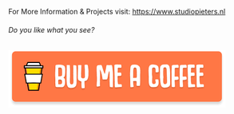 
For More Information & Projects visit: https://www.studiopieters.nl


<h6>Do you like what you see?</h6>

<a href="https://www.paypal.com/donate/?token=oxcr3B9lv--GwI-HaQkf5FVuP-njhk69NpPgQJF5U_WRZOnrGTMSLxGdlcTCwtKly7nA3m&country.x=NL&locale.x=" rel="But me a Coffee">![Foo](https://raw.githubusercontent.com/AchimPieters/Fritzing-Custom-Parts/master/buymeacoffee.png)</a>

